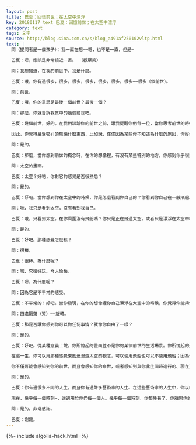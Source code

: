 ```yaml
---
layout: post
title: 巴夏：回憶前世；在太空中漂浮
key: 20180117_text_巴夏：回憶前世；在太空中漂浮
category: text
tags: 文字
source: http://blog.sina.com.cn/s/blog_a491af250102vltp.html
text: |
  問（提問者是一個孩子）：我一直在想⋯⋯嗯，也不是一直，但是⋯

  巴夏：嗯，應該是非常接近一直。 （觀眾笑）

  問：我想知道，在我的前世中，我是什麼。

  巴夏：哦，你有過很多，很多，很多，很多，很多，很多，很多⋯⋯很多（個前世）。

  問：前世。

  巴夏：哦，你的意思是最後一個前世？最後一個？

  問：那麼，你就告訴我其中的幾個前世吧。

  巴夏：幾個前世，好的。在我們談論你的前世之前，讓我提醒你們每一位，當你思考前世的時候，（比如）「我有前世嗎？如果我有前世，前世的我在哪裡生活？」你要知道，特別是在你這個年齡階段，回憶那些前世對你來說是一件非常簡單的事情。你們不必回憶所有的前世，因為你們許多人即使沒有數千個前世，也有數百個前世。你們不必憶起所有這些前世。這裡的意思是，那些似乎最容易出現在你的想像中的觀念、生活場景，以及你們歷史中的某些地域，通常表明你實際上經歷過那樣的生活。

  因此，你覺得最受吸引的無論什麼東西，比如說，僅僅因為某些你不知道為什麼的原因，你好像很自然地適應英國的（生活），或者說，你穿著某種搞笑的外套和高大的帽子（站在大街上），而大街上有非常濃厚的霧，你知道你能夠感受到那種場景，（因為）你很容易想像它；如果你發現，你很容易想像在某個特定的時間和地點經歷過另一種生活，那就是一個跡象⋯很容易想像那種場景就表明你可能在那個地方曾經生活過。你明白嗎？

  問：是的。

  巴夏：那麼，當你想到前世的概念時，在你的想像裡，有沒有某些特別的地方，你感到似乎很受吸引？當你想到你以前曾經活過的時候，你的頭腦中是否顯現某些畫面？首先顯現的、最強烈的畫面是什麼？

  問：太空的畫面。

  巴夏：太空？好吧，你對它的感覺是否很熟悉？

  問：是的。

  巴夏：好吧。當你想到你在太空中的時候，你是怎麼看到你自己的？你看到你自己在一艘飛船上嗎？

  問：呃，我只是看到太空，沒有看到我自己。

  巴夏：哦，只看到太空。在你周圍沒有飛船嗎？你只是正在飛過太空，或者只是漂浮在太空中嗎？

  問：是的。

  巴夏：好吧。那種感覺怎麼樣？

  問：很棒。

  巴夏：很棒。為什麼呢？

  問：嗯，它很好玩、令人愉快。

  巴夏：嗯，為什麼呢？

  問：因為它是不平常的感受。

  巴夏：不平常的！好吧。當你發現，在你的想像裡你自己漂浮在太空中的時候，你覺得你能夠做些什麼嗎？

  問：四處飄蕩（笑）⋯⋯旋轉。

  巴夏：那是否讓你感到你可以做任何事情？就像你自由了一樣？

  問：是的。

  巴夏：好吧。從某種意義上說，你所憶起的畫面並不是你的某個前世的生活場景。你所憶起的是你在兩世之間的感受，那個時候你並不在肉體裡面；在一定意義上，那個時候你正在太空中飄蕩。那個時候，你可以到任何地方、任何時候，你可以旋轉，可以上下顛倒，可快可慢。在這個意義上，你正在回憶沒有肉體的精神（或靈魂）所具有的無限制的感覺。這種情況發生在任何兩世之間，並且即使是現在，你的某個部分也始終仍然在那裡（飄蕩）。所以，你總是能夠接入它，並知曉那種感覺。

  在這一生，你可以用那種感覺來創造漫遊太空的觀念，可以使用飛船也可以不使用飛船；因為你並不需要飛船來在太空中旅行。你可以簡單地投射你自己，把你投射到任何你渴望的地點和時候；我們中的很多人時常這樣做。許多文明根本就不使用飛船，也從沒有使用過飛船。你可以與其中的一些文明保持牢固的連接。

  你不僅可能會感知到你的前世，而且會感知你的來世，或者感知到與你此生同時進行的、現在正在在其他星球上繼續的你的替代的人生。在那些世界裡，對你來說，在太空中漂浮是一件非常自然的事情。你明白我的意思嗎？

  問：是的。

  巴夏：你有過很多不同的人生，而且你有過許多藝術家的人生。在這些藝術家的人生中，你以繪畫的形式描繪在你的頭腦中顯現的那些畫面。在你的那些繪畫中，有一些繪畫非常開放和自由，能夠讓觀賞它們的人感到他們的靈魂或精神受到拖拽，這讓他們知道他們可以漂浮在太空中。所以，你擁有成為大藝術家的潛能。如果你願意，在這一生你可以再次使用那種才能。你也能夠發明一些裝置。你能夠與聲、光玩耍，也能夠與水晶和金屬玩耍。你能夠創造讓你更加容易投射你自己到太空中並與其他精神玩耍的裝置。

  現在，幾乎每一個時刻⋯，這適用於你們每一個人。幾乎每一個時刻，你都睡著了，你離開你的身體，四處玩耍；你作為一個精神，與其他精神對話；漂浮在太空中，去遊覽其他行星，做你想做的任何事情。但是，因為你一直在玩「讓我們忘了」的遊戲，很多時候，你並不記得你一直在那樣做，或者即使你的確想起了它，你也只是把它當作一個夢。「哦，我夢見我在飛行，我夢見我在漂浮，那種感覺非常棒。」 很多時候，當你夢見你在飛行的時候，你實際上就在飛行，以你的精神的形式飛行。你明白嗎？

  問：是的。非常感謝。

  巴夏：謝謝。
---
```


{%- include algolia-hack.html -%}
